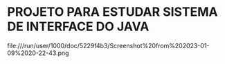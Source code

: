 # PROJETO PARA ESTUDAR SISTEMA DE INTERFACE DO JAVA
file:///run/user/1000/doc/5229f4b3/Screenshot%20from%202023-01-09%2020-22-43.png
